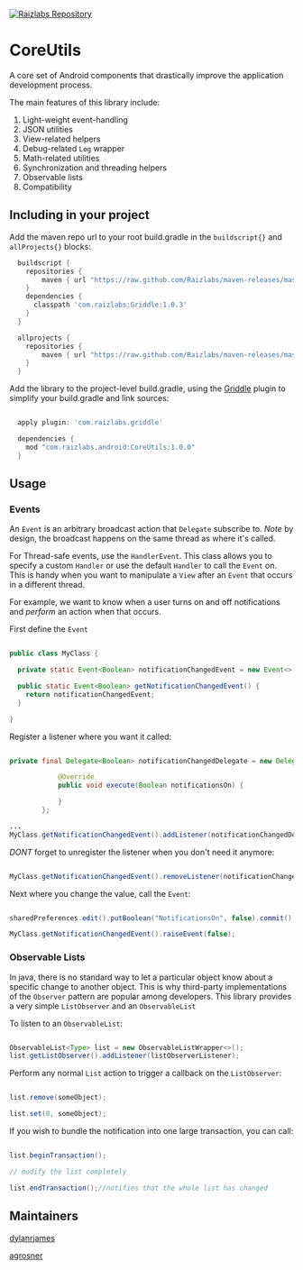 [![Raizlabs Repository](http://img.shields.io/badge/Raizlabs%20Repository-1.0.0-blue.svg?style=flat)](https://github.com/Raizlabs/maven-releases)

# CoreUtils

A core set of Android components that drastically improve the application
development process.

The main features of this library include:

1. Light-weight event-handling
2. JSON utilities
3. View-related helpers
4. Debug-related `Log` wrapper
5. Math-related utilities
6. Synchronization and threading helpers
7. Observable lists
8. Compatibility

## Including in your project

Add the maven repo url to your root build.gradle in the ```buildscript{}``` and ```allProjects{}``` blocks:

```groovy
  buildscript {
    repositories {
        maven { url "https://raw.github.com/Raizlabs/maven-releases/master/releases" }
    }
    dependencies {
      classpath 'com.raizlabs:Griddle:1.0.3'
    }
  }

  allprojects {
    repositories {
        maven { url "https://raw.github.com/Raizlabs/maven-releases/master/releases" }
    }
  }


```

Add the library to the project-level build.gradle, using the
[Griddle](https://github.com/Raizlabs/Griddle) plugin to simplify your build.gradle and link sources:

```groovy

  apply plugin: 'com.raizlabs.griddle'

  dependencies {
    mod "com.raizlabs.android:CoreUtils:1.0.0"
  }

```

## Usage

### Events

An `Event` is an arbitrary broadcast action that `Delegate` subscribe to. _Note_ by design, the broadcast happens on the same thread as where it's called.

For Thread-safe events, use the `HandlerEvent`. This class allows you to specify a custom `Handler` or use the default `Handler` to call the `Event` on. This is handy when you want to manipulate a `View` after an `Event` that occurs in a different thread.

For example, we want to know when a user turns on and off notifications and _perform_ an action when that occurs.

First define the `Event`


```java

public class MyClass {

  private static Event<Boolean> notificationChangedEvent = new Event<>();

  public static Event<Boolean> getNotificationChangedEvent() {
    return notificationChangedEvent;
  }

}


```

Register a listener where you want it called:

```java

private final Delegate<Boolean> notificationChangedDelegate = new Delegate<>() {

            @Override
            public void execute(Boolean notificationsOn) {

            }
        };

...
MyClass.getNotificationChangedEvent().addListener(notificationChangedDelegate);

```

*DONT* forget to unregister the listener when you don't need it anymore:

```java

MyClass.getNotificationChangedEvent().removeListener(notificationChangedDelegate);

```

Next where you change the value, call the `Event`:


```java

sharedPreferences.edit().putBoolean("NotificationsOn", false).commit();

MyClass.getNotificationChangedEvent().raiseEvent(false);


```

### Observable Lists

In java, there is no standard way to let a particular object know about a specific change to another object. This is why third-party implementations of the `Observer` pattern are popular among developers. This library provides a very simple `ListObserver` and an `ObservableList`

To listen to an `ObservableList`:

```java

ObservableList<Type> list = new ObservableListWrapper<>();
list.getListObserver().addListener(listObserverListener);


```

Perform any normal `List` action to trigger a callback on the `ListObserver`:

```java

list.remove(someObject);

list.set(0, someObject);

```

If you wish to bundle the notification into one large transaction, you can call:

```java

list.beginTransaction();

// modify the list completely

list.endTransaction();//notifies that the whole list has changed


```

## Maintainers

[dylanrjames](https://github.com/dylanrjames)

[agrosner](https://github.com/agrosner)
